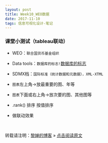 ```yaml
---
layout: post
title: Week10_WEO数据
date: 2017-11-10
tags: 信息可视化设计-笔记
---
```


### 课堂小测试（tableau联动）
- WEO：```联合国货币基金组织```
- Data tools：```数据库的标志!```[数据库的标志](https://ss0.bdstatic.com/70cFvHSh_Q1YnxGkpoWK1HF6hhy/it/u=964156935,2811568593&fm=27&gp=0.jpg)

- SDMX档：```国际标准（统计数据和元数据），XML-XTML```
- `图表`左上角->放最重要的图、年等
- `图表`下面或右上角->放次要的图、其他图等
- .rank() 排序 按值排序
- 做联动效果

<br>

转载请注明：[黎婵的博客](https://cherrylichan.github.io/) » [点击阅读原文](https://cherrylichan.github.io/2017/11/Week10_WEO数据/)













